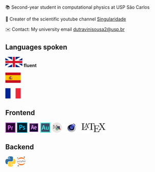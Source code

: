 📚  Second-year student in computational physics at USP São Carlos

🔭 Creater of the scientific youtube channel [Singularidade](https://www.youtube.com/singularidade) 

✉️ Contact: My university email dutravinisousa2@usp.br

## Languages spoken
<code><img height="32" src="english.png" alt="c"/></code> **fluent**

<code><img height="32" src="spain.png" alt="c"/></code>

<code><img height="32" src="french.png" alt="c"/></code>


## Frontend
<code><img height="32" src="premiere.png" alt="c"/></code>
<code><img height="32" src="photoshop.png" alt="c"/></code>
<code><img height="32" src="aft.png" alt="c"/></code>
<code><img height="32" src="audition.png" alt="c"/></code>
<code><img height="32" src="manim.png" alt="c"/></code>
<code><img height="32" src="cinema4d.png" alt="c"/></code>
<code><img height="32" src="latex.jpg" alt="c"/></code>
## Backend
<code><img height="32" src="python.png" alt="c"/></code>
<code><img height="32" src="jupyter.png" alt="c"/></code>

